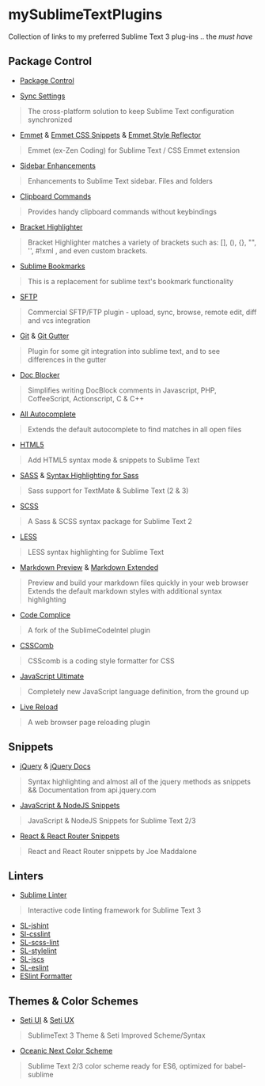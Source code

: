 # mySublimeTextPlugins
Collection of links to my preferred Sublime Text 3 plug-ins .. the _must have_

## Package Control

- [Package Control](https://packagecontrol.io/packages/Package%20Control)

- [Sync Settings](https://packagecontrol.io/packages/Sync%20Settings)
> The cross-platform solution to keep Sublime Text configuration synchronized

- [Emmet](https://packagecontrol.io/packages/Emmet) & [Emmet CSS Snippets](https://packagecontrol.io/packages/Emmet%20Css%20Snippets) & [Emmet Style Reflector](https://packagecontrol.io/packages/Emmet%20Style%20Reflector)
> Emmet (ex-Zen Coding) for Sublime Text / CSS Emmet extension

- [Sidebar Enhancements](https://packagecontrol.io/packages/SideBarEnhancements)
> Enhancements to Sublime Text sidebar. Files and folders

- [Clipboard Commands](https://packagecontrol.io/packages/ClipboardCommands)
> Provides handy clipboard commands without keybindings

- [Bracket Highlighter](https://packagecontrol.io/packages/BracketHighlighter)
> Bracket Highlighter matches a variety of brackets such as: [], (), {}, "", '', #!xml <tag></tag>, and even custom brackets.

- [Sublime Bookmarks](https://packagecontrol.io/packages/Sublime%20Bookmarks)
> This is a replacement for sublime text's bookmark functionality

- [SFTP](https://packagecontrol.io/packages/SFTP)
> Commercial SFTP/FTP plugin - upload, sync, browse, remote edit, diff and vcs integration

- [Git](https://packagecontrol.io/packages/Git) & [Git Gutter](https://packagecontrol.io/packages/GitGutter)
> Plugin for some git integration into sublime text, and to see differences in the gutter

- [Doc Blocker](https://packagecontrol.io/packages/DocBlockr)
> Simplifies writing DocBlock comments in Javascript, PHP, CoffeeScript, Actionscript, C & C++

- [All Autocomplete](https://packagecontrol.io/packages/All%20Autocomplete)
> Extends the default autocomplete to find matches in all open files

- [HTML5](https://packagecontrol.io/packages/HTML5)
> Add HTML5 syntax mode & snippets to Sublime Text

- [SASS](https://packagecontrol.io/packages/Sass) &  [Syntax Highlighting for Sass](https://packagecontrol.io/packages/Syntax%20Highlighting%20for%20Sass)
> Sass support for TextMate & Sublime Text (2 & 3)

- [SCSS](https://packagecontrol.io/packages/SCSS) 
> A Sass & SCSS syntax package for Sublime Text 2

- [LESS](https://packagecontrol.io/packages/LESS)
> LESS syntax highlighting for Sublime Text

- [Markdown Preview](https://packagecontrol.io/packages/Markdown%20Preview) & [Markdown Extended](https://packagecontrol.io/packages/Markdown%20Extended)
> Preview and build your markdown files quickly in your web browser
  Extends the default markdown styles with additional syntax highlighting

- [Code Complice](https://packagecontrol.io/packages/CodeComplice) 
> A fork of the SublimeCodeIntel plugin

- [CSSComb](https://packagecontrol.io/packages/CSScomb)
> CSScomb is a coding style formatter for CSS

- [JavaScript Ultimate](https://packagecontrol.io/packages/JavaScript%20Ultimate)
> Completely new JavaScript language definition, from the ground up

- [Live Reload](https://packagecontrol.io/packages/LiveReload)
> A web browser page reloading plugin


## Snippets

- [jQuery](https://packagecontrol.io/packages/jQuery) & [jQuery Docs](https://packagecontrol.io/packages/jQueryDocs) 
> Syntax highlighting and almost all of the jquery methods as snippets && Documentation from api.jquery.com

- [Java​Script & Node​JS Snippets](https://packagecontrol.io/packages/JavaScript%20%26%20NodeJS%20Snippets)
> JavaScript & NodeJS Snippets for Sublime Text 2/3

- [React & React Router Snippets](https://packagecontrol.io/packages/React%20and%20React%20Router%20Snippets)
> React and React Router snippets by Joe Maddalone 


## Linters

- [Sublime Linter](https://packagecontrol.io/packages/SublimeLinter)
> Interactive code linting framework for Sublime Text 3
  - [SL-jshint](https://packagecontrol.io/packages/SublimeLinter-jshint)
  - [Sl-csslint](https://packagecontrol.io/packages/SublimeLinter-csslint)
  - [SL-scss-lint](https://packagecontrol.io/packages/SublimeLinter-contrib-scss-lint)
  - [SL-stylelint](https://packagecontrol.io/packages/SublimeLinter-contrib-stylelint)
  - [SL-jscs](https://packagecontrol.io/packages/SublimeLinter-jscs)
  - [SL-eslint](https://packagecontrol.io/packages/SublimeLinter-contrib-eslint)
  - [ESlint Formatter](https://packagecontrol.io/packages/ESLint-Formatter)


## Themes & Color Schemes

- [Seti UI](https://packagecontrol.io/packages/Seti_UI) & [Seti UX](https://packagecontrol.io/packages/Seti_UX)
> SublimeText 3 Theme & Seti Improved Scheme/Syntax

- [Oceanic Next Color Scheme](https://packagecontrol.io/packages/Oceanic%20Next%20Color%20Scheme)
> Sublime Text 2/3 color scheme ready for ES6, optimized for babel-sublime


